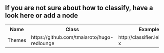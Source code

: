 ## If you are not sure about how to classify, have a look here or add a node

<table>
  <tr>
    <th>Name</th>
    <th>Class</th>
    <th>Example (opt.)</th>
  </tr>
  <tr>
    <td>Themes</td>
    <td>https://github.com/tmaiaroto/hugo-redlounge</td>
    <td>http://classifier.leimstaedtner.it/?x</td>
  </tr>
</table>
  
